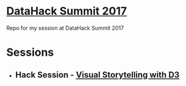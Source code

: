 # [DataHack Summit 2017](https://www.analyticsvidhya.com/datahacksummit/)

Repo for my session at DataHack Summit 2017

# Sessions



- ## Hack Session - [Visual Storytelling with D3](https://github.com/alokkshukla/DataHack/tree/master/D3WithJupyter)
